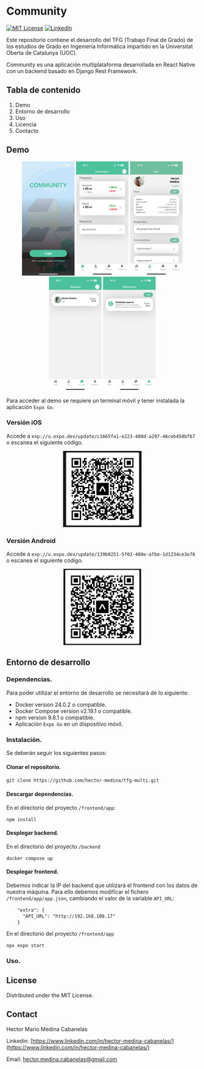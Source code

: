 # Community
[![MIT License][license-shield]][license-url]
[![LinkedIn][linkedin-shield]][linkedin-url]

Este repositorio contiene el desarrollo del TFG (Trabajo Final de Grado) de los estudios de Grado en Ingeniería Informática impartido en la Universitat Oberta de Catalunya (UOC).

Community es una aplicación multiplataforma desarrollada en React Native con un backend basado en Django Rest Framework.

## Tabla de contenido

<ol>
  <li>Demo</li>
  <li>Entorno de desarrollo</a</li>
  <li>Uso</li>
  <li>Licencia</li>
  <li>Contacto</li>
</ol>

<!-- ABOUT THE PROJECT -->
## Demo
<p style = 'text-align:center;'>
  <img src="./docs/IMG_8709.PNG" alt="community" height="300px">
  <img src="./docs/IMG_8705.PNG" alt="community" height="300px">
  <img src="./docs/IMG_8708.PNG" alt="community" height="300px">
  <img src="./docs/IMG_8706.PNG" alt="community" height="300px">
  <img src="./docs/IMG_8707.PNG" alt="community" height="300px">
</p>

Para acceder al demo se requiere un terminal móvil y tener instalada la aplicación `Expo Go`. 

### Versión iOS

Accede a `exp://u.expo.dev/update/c1665fa1-e223-480d-a297-46ceb450bf67` o escanea el siguiente código.

<p style = 'text-align:center;'>
  <img src="./docs/demo-ios.png" alt="demo-ios-qr-code" height="200px">
</p>

### Versión Android

Accede a `exp://u.expo.dev/update/139b0251-5f02-480e-afbe-1d1234ce3e76` o escanea el siguiente código.

<p style = 'text-align:center;'>
  <img src="./docs/demo-android.png" alt="demo-ios-qr-code" height="200px">
</p>



## Entorno de desarrollo

### Dependencias.

Para poder utilizar el entorno de desarrollo se necesitará de lo siguiente:

- Docker version 24.0.2 o compatible.
- Docker Compose version v2.19.1 o compatible.
- npm version 9.8.1 o compatible.
- Aplicación `Expo Go` en un dispositivo móvil.

### Instalación.

Se deberán seguir los siguientes pasos:

#### Clonar el repositorio.

````
git clone https://github.com/hector-medina/tfg-multi.git
````

#### Descargar dependencias.

En el directorio del proyecto `/frontend/app`:

````
npm install
````

#### Desplegar backend.

En el directorio del proyecto `/backend`

````
docker compose up
````

#### Desplegar frontend.

Debemos indicar la IP del backend que utilizará el frontend con los datos de nuestra máquina. Para ello debemos modificar el fichero `/frontend/app/app.json`, cambiando el valor de la variable `API_URL`:

````
    "extra": {
      "API_URL": "http://192.168.100.17"
    }
````

En el directorio del proyecto `/frontend/app`

````
npx expo start
````

### Uso.


## License

Distributed under the MIT License. 




<!-- CONTACT -->
## Contact

Hector Mario Medina Cabanelas

Linkedin: [https://www.linkedin.com/in/hector-medina-cabanelas/](https://www.linkedin.com/in/hector-medina-cabanelas/)

Email: hector.medina.cabanelas@gmail.com


[license-shield]: https://img.shields.io/github/license/othneildrew/Best-README-Template.svg?style=for-the-badge
[license-url]: /LICENSE.txt
[linkedin-shield]: https://img.shields.io/badge/-LinkedIn-black.svg?style=for-the-badge&logo=linkedin&colorB=555
[linkedin-url]: https://www.linkedin.com/in/hector-medina-cabanelas/
